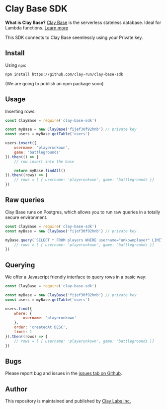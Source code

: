 # Clay Base SDK

**What is Clay Base?** [Clay Base](https://base.clay.run) is the serverless stateless database. Ideal for Lambda functions. [Learn more](https://base.clay.run)

This SDK connects to Clay Base seemlessly using your Private key.

## Install

Using `npm`:

```
npm install https://github.com/clay-run/clay-base-sdk
```

(We are going to publish an npm package soon)

## Usage

Inserting rows:

```javascript
const ClayBase = require('clay-base-sdk')

const myBase = new ClayBase('fijef30f92hnb') // private key
const users = myBase.getTable('users')

users.insert({
    username: 'playerunkown',
    game: 'battlegrounds'
}).then(() => {
    // row insert into the base

    return myBase.findAll()
}).then((rows) => {
    // rows = [ { username: 'playerunkown', game: 'battlegrounds }]
})
```

## Raw queries

Clay Base runs on Postgres, which allows you to run raw queries in a totally secure environment.

```javascript
const ClayBase = require('clay-base-sdk')
const myBase = new ClayBase('fijef30f92hnb') // private key

myBase.query(`SELECT * FROM players WHERE username="unkownplayer" LIMIT 1`).then((rows) => {
    // rows = [ { username: 'playerunkown', game: 'battlegrounds }]
})
```

## Querying

We offer a Javascript friendly interface to query rows in a basic way:

```javascript
const ClayBase = require('clay-base-sdk')

const myBase = new ClayBase('fijef30f92hnb') // private key
const users = myBase.getTable('users')

users.find({
    where: {
        username: 'playerunkown'
    },
    order: 'createdAt DESC',
    limit: 1
}).then((rows) => {
    // rows = [ { username: 'playerunkown', game: 'battlegrounds }]
})
```

## Bugs

Please report bug and issues in the [issues tab on Github](https://github.com/clay-run/clay-base-sdk/issues).

## Author

This repository is maintained and published by [Clay Labs Inc.](https://clay.run)